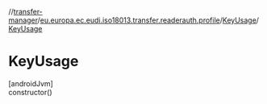 //[transfer-manager](../../../index.md)/[eu.europa.ec.eudi.iso18013.transfer.readerauth.profile](../index.md)/[KeyUsage](index.md)/[KeyUsage](-key-usage.md)

# KeyUsage

[androidJvm]\
constructor()

